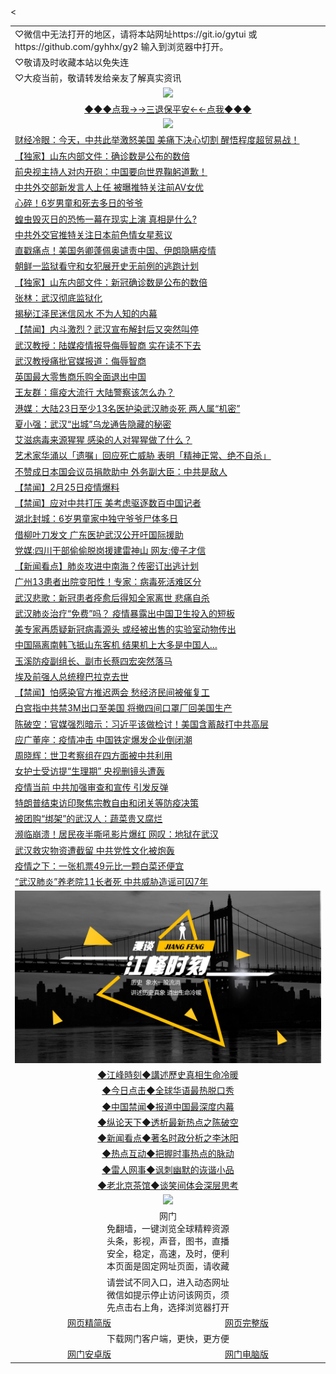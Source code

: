  <table>
<tr>
<td colspan="2" align=left>
♡微信中无法打开的地区，请将本站网址https://git.io/gytui 或 https://github.com/gyhhx/gy2 输入到浏览器中打开。 
 </td>
</tr>
 <tr>
 <td colspan="2" align=left>
♡敬请及时收藏本站以免失连
  <tr>
<td colspan="2" align=left>
♡大疫当前，敬请转发给亲友了解真实资讯
 </td>
</tr>

</td>
 </tr>
  <tr>
    <td colspan="2" align=center><img src="https://github.com/gyhhx/image-upload/blob/master/3t%20(1).jpg"></td>
 </tr>
 <tr><td colspan="2" align="center"><a href="https://xball.casa/oo.aspx?name=ogQuit&key=eqxowaguscvmxdgc&from=gy">◆◆◆点我→→三退保平安←←点我◆◆◆</a></td></tr>
  <tr>
    <td colspan="2" align=center><img src="https://cdn.jsdelivr.net/gh/gyoupiodf/im1/%E7%BD%91%E9%97%A8%E6%96%B0%E9%97%BB1.jpg"></td>
 </tr>
<<tr><td colspan="2" align="left"><a href="https://xball.casa/oo.aspx?name=c1135649&key=eqxowaguscvmxdgc&from=gy">财经冷眼：今天，中共此举激怒美国 美痛下决心切割 醒悟程度超贸易战！</a></td></tr>
<tr><td colspan="2" align="left"><a href="https://xball.casa/oo.aspx?name=c1135638&key=eqxowaguscvmxdgc&from=gy">【独家】山东内部文件：确诊数是公布的数倍</a></td></tr>
<tr><td colspan="2" align="left"><a href="https://xball.casa/oo.aspx?name=c1135642&key=eqxowaguscvmxdgc&from=gy">前央视主持人对内开砲：中国要向世界鞠躬道歉！</a></td></tr>
<tr><td colspan="2" align="left"><a href="https://xball.casa/oo.aspx?name=c1135743&key=eqxowaguscvmxdgc&from=gy">中共外交部新发言人上任 被曝推特关注前AV女优</a></td></tr>
<tr><td colspan="2" align="left"><a href="https://xball.casa/oo.aspx?name=c1135641&key=eqxowaguscvmxdgc&from=gy">心碎！6岁男童和死去多日的爷爷</a></td></tr>
<tr><td colspan="2" align="left"><a href="https://xball.casa/oo.aspx?name=c1135721&key=eqxowaguscvmxdgc&from=gy">蝗虫毁灭日的恐怖一幕在现实上演 真相是什么?</a></td></tr>
<tr><td colspan="2" align="left"><a href="https://xball.casa/oo.aspx?name=c1135692&key=eqxowaguscvmxdgc&from=gy">中共外交官推特关注日本前色情女星惹议</a></td></tr>
<tr><td colspan="2" align="left"><a href="https://xball.casa/oo.aspx?name=c1135648&key=eqxowaguscvmxdgc&from=gy">直戳痛点！美国务卿蓬佩奥谴责中国、伊朗隐瞒疫情</a></td></tr>
<tr><td colspan="2" align="left"><a href="https://xball.casa/oo.aspx?name=c1135759&key=eqxowaguscvmxdgc&from=gy">朝鲜一监狱看守和女犯展开史无前例的逃跑计划</a></td></tr>
<tr><td colspan="2" align="left"><a href="https://xball.casa/oo.aspx?name=c1135679&key=eqxowaguscvmxdgc&from=gy">【独家】山东内部文件：新冠确诊数是公布的数倍</a></td></tr>
<tr><td colspan="2" align="left"><a href="https://xball.casa/oo.aspx?name=c1135647&key=eqxowaguscvmxdgc&from=gy">张林：武汉彻底监狱化</a></td></tr>
<tr><td colspan="2" align="left"><a href="https://xball.casa/oo.aspx?name=c1135755&key=eqxowaguscvmxdgc&from=gy">揭秘江泽民迷信风水 不为人知的内幕</a></td></tr>
<tr><td colspan="2" align="left"><a href="https://xball.casa/oo.aspx?name=c1135742&key=eqxowaguscvmxdgc&from=gy">【禁闻】内斗激烈？武汉宣布解封后又突然叫停</a></td></tr>
<tr><td colspan="2" align="left"><a href="https://xball.casa/oo.aspx?name=c1135680&key=eqxowaguscvmxdgc&from=gy">武汉教授：陆媒疫情报导侮辱智商 实在读不下去</a></td></tr>
<tr><td colspan="2" align="left"><a href="https://xball.casa/oo.aspx?name=c1135735&key=eqxowaguscvmxdgc&from=gy">武汉教授痛批官媒报道：侮辱智商</a></td></tr>
<tr><td colspan="2" align="left"><a href="https://xball.casa/oo.aspx?name=c1135640&key=eqxowaguscvmxdgc&from=gy">英国最大零售商乐购全面退出中国</a></td></tr>
<tr><td colspan="2" align="left"><a href="https://xball.casa/oo.aspx?name=c1135661&key=eqxowaguscvmxdgc&from=gy">王友群：瘟疫大流行 大陆警察该怎么办？</a></td></tr>
<tr><td colspan="2" align="left"><a href="https://xball.casa/oo.aspx?name=c1135763&key=eqxowaguscvmxdgc&from=gy">港媒：大陆23日至少13名医护染武汉肺炎死 两人属“机密”</a></td></tr>
<tr><td colspan="2" align="left"><a href="https://xball.casa/oo.aspx?name=c1135646&key=eqxowaguscvmxdgc&from=gy">夏小强：武汉“出城”乌龙通告隐藏的秘密</a></td></tr>
<tr><td colspan="2" align="left"><a href="https://xball.casa/oo.aspx?name=c1135758&key=eqxowaguscvmxdgc&from=gy">艾滋病毒来源猩猩 感染的人对猩猩做了什么？</a></td></tr>
<tr><td colspan="2" align="left"><a href="https://xball.casa/oo.aspx?name=c1135734&key=eqxowaguscvmxdgc&from=gy">艺术家华涌以「遗嘱」回应死亡威胁 表明「精神正常、绝不自杀」</a></td></tr>
<tr><td colspan="2" align="left"><a href="https://xball.casa/oo.aspx?name=c1135643&key=eqxowaguscvmxdgc&from=gy">不赞成日本国会议员捐款助中 外务副大臣：中共是敌人</a></td></tr>
<tr><td colspan="2" align="left"><a href="https://xball.casa/oo.aspx?name=c1135771&key=eqxowaguscvmxdgc&from=gy">【禁闻】2月25日疫情爆料</a></td></tr>
<tr><td colspan="2" align="left"><a href="https://xball.casa/oo.aspx?name=c1135745&key=eqxowaguscvmxdgc&from=gy">【禁闻】应对中共打压 美考虑驱逐数百中国记者</a></td></tr>
<tr><td colspan="2" align="left"><a href="https://xball.casa/oo.aspx?name=c1135682&key=eqxowaguscvmxdgc&from=gy">湖北封城：6岁男童家中独守爷爷尸体多日</a></td></tr>
<tr><td colspan="2" align="left"><a href="https://xball.casa/oo.aspx?name=c1135644&key=eqxowaguscvmxdgc&from=gy">借柳叶刀发文 广东医护武汉公开吁国际援助</a></td></tr>
<tr><td colspan="2" align="left"><a href="https://xball.casa/oo.aspx?name=c1135746&key=eqxowaguscvmxdgc&from=gy">党媒:四川干部偷偷脱岗援建雷神山 网友:傻子才信</a></td></tr>
<tr><td colspan="2" align="left"><a href="https://xball.casa/oo.aspx?name=c1135676&key=eqxowaguscvmxdgc&from=gy">【新闻看点】肺炎攻进中南海？传密订出逃计划</a></td></tr>
<tr><td colspan="2" align="left"><a href="https://xball.casa/oo.aspx?name=c1135704&key=eqxowaguscvmxdgc&from=gy">广州13患者出院变阳性！专家：病毒死活难区分</a></td></tr>
<tr><td colspan="2" align="left"><a href="https://xball.casa/oo.aspx?name=c1135770&key=eqxowaguscvmxdgc&from=gy">武汉悲歌：新冠患者痊愈后得知全家离世 悲痛自杀</a></td></tr>
<tr><td colspan="2" align="left"><a href="https://xball.casa/oo.aspx?name=c1135731&key=eqxowaguscvmxdgc&from=gy">武汉肺炎治疗“免费”吗？ 疫情暴露出中国卫生投入的短板</a></td></tr>
<tr><td colspan="2" align="left"><a href="https://xball.casa/oo.aspx?name=c1135662&key=eqxowaguscvmxdgc&from=gy">美专家再质疑新冠病毒源头 或经被出售的实验室动物传出</a></td></tr>
<tr><td colspan="2" align="left"><a href="https://xball.casa/oo.aspx?name=c1135709&key=eqxowaguscvmxdgc&from=gy">中国隔离南韩飞抵山东客机 结果机上大多是中国人…</a></td></tr>
<tr><td colspan="2" align="left"><a href="https://xball.casa/oo.aspx?name=c1135639&key=eqxowaguscvmxdgc&from=gy">玉溪防疫副组长、副市长蔡四宏突然落马</a></td></tr>
<tr><td colspan="2" align="left"><a href="https://xball.casa/oo.aspx?name=c1135724&key=eqxowaguscvmxdgc&from=gy">埃及前强人总统穆巴拉克去世</a></td></tr>
<tr><td colspan="2" align="left"><a href="https://xball.casa/oo.aspx?name=c1135744&key=eqxowaguscvmxdgc&from=gy">【禁闻】怕感染官方推迟两会 愁经济民间被催复工</a></td></tr>
<tr><td colspan="2" align="left"><a href="https://xball.casa/oo.aspx?name=c1135727&key=eqxowaguscvmxdgc&from=gy">白宫指中共禁3M出口至美国 将撤四间口罩厂回美国生产</a></td></tr>
<tr><td colspan="2" align="left"><a href="https://xball.casa/oo.aspx?name=c1135776&key=eqxowaguscvmxdgc&from=gy">陈破空：官媒强烈暗示：习近平该做检讨！美国含蓄敲打中共高层</a></td></tr>
<tr><td colspan="2" align="left"><a href="https://xball.casa/oo.aspx?name=c1135683&key=eqxowaguscvmxdgc&from=gy">应广董座：疫情冲击 中国铁定爆发企业倒闭潮</a></td></tr>
<tr><td colspan="2" align="left"><a href="https://xball.casa/oo.aspx?name=c1135712&key=eqxowaguscvmxdgc&from=gy">周晓辉：世卫考察组在四方面被中共利用</a></td></tr>
<tr><td colspan="2" align="left"><a href="https://xball.casa/oo.aspx?name=c1135769&key=eqxowaguscvmxdgc&from=gy">女护士受访提“生理期” 央视删镜头遭轰</a></td></tr>
<tr><td colspan="2" align="left"><a href="https://xball.casa/oo.aspx?name=c1135645&key=eqxowaguscvmxdgc&from=gy">疫情当前 中共加强审查和宣传 引发反弹</a></td></tr>
<tr><td colspan="2" align="left"><a href="https://xball.casa/oo.aspx?name=c1135725&key=eqxowaguscvmxdgc&from=gy">特朗普结束访印聚焦宗教自由和闭关等防疫决策</a></td></tr>
<tr><td colspan="2" align="left"><a href="https://xball.casa/oo.aspx?name=c1135660&key=eqxowaguscvmxdgc&from=gy">被团购“绑架”的武汉人：蔬菜贵又腐烂</a></td></tr>
<tr><td colspan="2" align="left"><a href="https://xball.casa/oo.aspx?name=c1135698&key=eqxowaguscvmxdgc&from=gy">濒临崩溃！居民夜半嘶吼影片爆红 网叹：地狱在武汉</a></td></tr>
<tr><td colspan="2" align="left"><a href="https://xball.casa/oo.aspx?name=c1135728&key=eqxowaguscvmxdgc&from=gy">武汉救灾物资遭截留 中共党性文化被炮轰</a></td></tr>
<tr><td colspan="2" align="left"><a href="https://xball.casa/oo.aspx?name=c1135756&key=eqxowaguscvmxdgc&from=gy">疫情之下：一张机票49元比一颗白菜还便宜</a></td></tr>
<tr><td colspan="2" align="left"><a href="https://xball.casa/oo.aspx?name=c1135726&key=eqxowaguscvmxdgc&from=gy">“武汉肺炎”养老院11长者死 中共威胁造谣可囚7年</a></td></tr>
 
 <tr>
   <td colspan="2" align=center><img src="https://github.com/gyoupiodf/im1/blob/master/jf-1.jpg"></td>
  </tr>
   <tr>
   <td colspan="2" align=center> 
<a href="https://xball.casa/oo.aspx?name=c922850&key=eqxowaguscvmxdgc&from=gy&tag=9877">◆江峰時刻◆講述歷史真相生命冷暖</a><br/>
    </td>
  </tr>
   <tr>
   <td colspan="2" align=center> 
<a href="https://xball.casa/oo.aspx?name=c816850&key=eqxowaguscvmxdgc&from=gy&tag=9877">◆今日点击◆全球华语最热脱口秀</a><br/>
    </td>
  </tr>
  <tr>
  <td colspan="2" align=center>
<a href="https://xball.casa/oo.aspx?name=c816860&key=eqxowaguscvmxdgc&from=gy&tag=99733110">◆中国禁闻◆报道中国最深度内幕</a><br/>
   </tr>
  <tr>
     <td colspan="2" align=center>
<a href="https://xball.casa/oo.aspx?name=c816855&key=eqxowaguscvmxdgc&from=gy&tag=997110">◆纵论天下◆透析最新热点之陈破空</a><br/>
   </tr>
   <tr>
      <td colspan="2" align=center>
<a href="https://xball.casa/oo.aspx?name=c838308&key=eqxowaguscvmxdgc&from=gy&tag=9973110">◆新闻看点◆著名时政分析之李沐阳</a><br/>
   </tr>
   <tr>
     <td colspan="2" align=center>
<a href="https://xball.casa/oo.aspx?name=c816852&key=eqxowaguscvmxdgc&from=gy&tag=9733110">◆热点互动◆把握时事热点的脉动</a><br/>
   </tr>
   <tr>
      <td colspan="2" align=center>
<a href="https://xball.casa/oo.aspx?name=c816694&key=eqxowaguscvmxdgc&from=gy&tag=93310">◆雷人网事◆讽刺幽默的诙谐小品</a><br/>
   </tr>
   <tr>
    <td colspan="2" align=center>
<a href="https://xball.casa/oo.aspx?name=c816650&key=eqxowaguscvmxdgc&from=gy&tag=9973110">◆老北京茶馆◆谈笑间体会深层思考</a><br/>
   </tr>
 <tr>
    <td colspan="2" align="center"><img src="https://gitlab.com/ogate2/up/raw/master/_/oGate65.jpg"/></td>
  </tr>
  <tr>
    <td colspan="2" align="center">网门<br/>免翻墙，一键浏览全球精粹资源<br/>头条，影视，声音，图书，直播<br/>安全，稳定，高速，及时，便利<br/>本页面是固定网址页面，请收藏</td>
  <tr>
  <tr>
    <td colspan="2" align="center">请尝试不同入口，进入动态网址<br/>微信如提示停止访问该网页，须<br/>先点击右上角，选择浏览器打开</td>
  <tr>  
  <tr>
    <td align="center"><a href="https://gitcdn.xyz/repo/otiny/up/master/show002.htm">网页精简版</a></td>
    <td align="center"><a href="https://gitcdn.xyz/repo/otiny/up/master/show001.htm">网页完整版</a></td>
  </tr>
  <tr>
    <td colspan="2" align="center">下载网门客户端，更快，更方便</td>
  <tr>
  <tr>
    <td align="center"><a href="https://raw.githubusercontent.com/opipe/up/master/oGatea.apk">网门安卓版</a></td>
    <td align="center"><a href="https://raw.githubusercontent.com/opipe/up/master/oGate.zip">网门电脑版</a></td>
  </tr>
</table>



